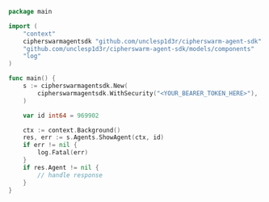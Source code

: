 <!-- Start SDK Example Usage [usage] -->
```go
package main

import (
	"context"
	cipherswarmagentsdk "github.com/unclesp1d3r/cipherswarm-agent-sdk"
	"github.com/unclesp1d3r/cipherswarm-agent-sdk/models/components"
	"log"
)

func main() {
	s := cipherswarmagentsdk.New(
		cipherswarmagentsdk.WithSecurity("<YOUR_BEARER_TOKEN_HERE>"),
	)

	var id int64 = 969902

	ctx := context.Background()
	res, err := s.Agents.ShowAgent(ctx, id)
	if err != nil {
		log.Fatal(err)
	}
	if res.Agent != nil {
		// handle response
	}
}

```
<!-- End SDK Example Usage [usage] -->
